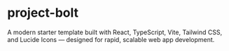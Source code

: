 # project-bolt
A modern starter template built with React, TypeScript, Vite, Tailwind CSS, and Lucide Icons — designed for rapid, scalable web app development.
